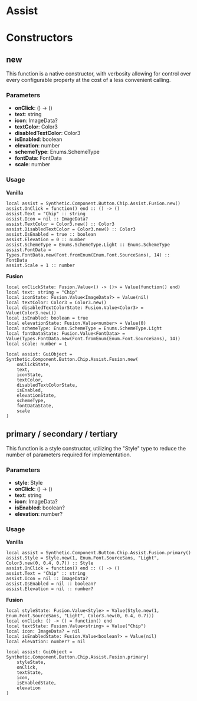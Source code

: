 # Assist


# Constructors


## new
This function is a native constructor, with verbosity allowing for control over every configurable property at the cost of a less convenient calling.

### Parameters
- **onClick**: () -> ()
- **text**: string
- **icon**: ImageData?
- **textColor**: Color3
- **disabledTextColor**: Color3
- **isEnabled**: boolean
- **elevation**: number
- **schemeType**: Enums.SchemeType
- **fontData**: FontData
- **scale**: number


### Usage

**Vanilla**
```luau
local assist = Synthetic.Component.Button.Chip.Assist.Fusion.new()
assist.OnClick = function() end :: () -> ()
assist.Text = "Chip" :: string
assist.Icon = nil :: ImageData?
assist.TextColor = Color3.new() :: Color3
assist.DisabledTextColor = Color3.new() :: Color3
assist.IsEnabled = true :: boolean
assist.Elevation = 0 :: number
assist.SchemeType = Enums.SchemeType.Light :: Enums.SchemeType
assist.FontData = Types.FontData.new(Font.fromEnum(Enum.Font.SourceSans), 14) :: FontData
assist.Scale = 1 :: number
```

**Fusion**
```luau
local onClickState: Fusion.Value<() -> ()> = Value(function() end)
local text: string = "Chip"
local iconState: Fusion.Value<ImageData?> = Value(nil)
local textColor: Color3 = Color3.new()
local disabledTextColorState: Fusion.Value<Color3> = Value(Color3.new())
local isEnabled: boolean = true
local elevationState: Fusion.Value<number> = Value(0)
local schemeType: Enums.SchemeType = Enums.SchemeType.Light
local fontDataState: Fusion.Value<FontData> = Value(Types.FontData.new(Font.fromEnum(Enum.Font.SourceSans), 14))
local scale: number = 1

local assist: GuiObject = Synthetic.Component.Button.Chip.Assist.Fusion.new(
	onClickState,
	text,
	iconState,
	textColor,
	disabledTextColorState,
	isEnabled,
	elevationState,
	schemeType,
	fontDataState,
	scale
)
```
## primary / secondary / tertiary
This function is a style constructor, utilizing the "Style" type to reduce the number of parameters required for implementation.

### Parameters
- **style**: Style
- **onClick**: () -> ()
- **text**: string
- **icon**: ImageData?
- **isEnabled**: boolean?
- **elevation**: number?


### Usage

**Vanilla**
```luau
local assist = Synthetic.Component.Button.Chip.Assist.Fusion.primary()
assist.Style = Style.new(1, Enum.Font.SourceSans, "Light", Color3.new(0, 0.4, 0.7)) :: Style
assist.OnClick = function() end :: () -> ()
assist.Text = "Chip" :: string
assist.Icon = nil :: ImageData?
assist.IsEnabled = nil :: boolean?
assist.Elevation = nil :: number?
```

**Fusion**
```luau
local styleState: Fusion.Value<Style> = Value(Style.new(1, Enum.Font.SourceSans, "Light", Color3.new(0, 0.4, 0.7)))
local onClick: () -> () = function() end
local textState: Fusion.Value<string> = Value("Chip")
local icon: ImageData? = nil
local isEnabledState: Fusion.Value<boolean?> = Value(nil)
local elevation: number? = nil

local assist: GuiObject = Synthetic.Component.Button.Chip.Assist.Fusion.primary(
	styleState,
	onClick,
	textState,
	icon,
	isEnabledState,
	elevation
)
```